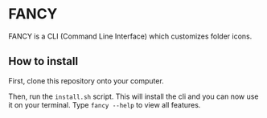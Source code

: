 # FANCY

FANCY is a CLI (Command Line Interface) which customizes folder icons.

## How to install

First, clone this repository onto your computer.

Then, run the `install.sh` script. This will install the cli and you can now use it on your terminal.
Type `fancy --help` to view all features.